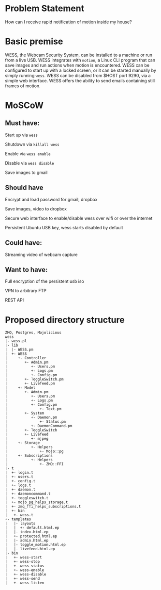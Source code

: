 # Problem Statement

How can I receive rapid notification of motion inside my house?

# Basic premise

WESS, the Webcam Security System, can be installed to a machine or run from a live USB. WESS integrates with `motion`, a Linux CLI program that can save images and run actions when motion is encountered. WESS can be configured to start up with a locked screen, or it can be started manually by simply running `wess`. WESS can be disabled from $HOST port 9290, via a simple web interface. WESS offers the ability to send emails containing still frames of motion.

# MoSCoW

## Must have:

Start up via `wess`

Shutdown via `killall wess`

Enable via `wess enable`

Disable via `wess disable`

Save images to gmail

## Should have

Encrypt and load password for gmail, dropbox

Save images, video to dropbox

Secure web interface to enable/disable wess over wifi or over the internet

Persistent Ubuntu USB key, wess starts disabled by default

## Could have:

Streaming video of webcam capture

## Want to have:

Full encryption of the persistent usb iso

VPN to arbitrary FTP

REST API

# Proposed directory structure

```
ZMQ, Postgres, Mojolicious
wess
|- wess.pl
|- lib
|  |- WESS.pm
|  +- WESS
|     +- Controller
|        +- Admin.pm
|           +- Users.pm
|           +- Logs.pm
|           +- Config.pm
|        +- ToggleSwitch.pm
|        +- Livefeed.pm
|     +- Model
|        +- Admin.pm
|           +- Users.pm
|           +- Logs.pm
|           +- Config.pm
|               +- Text.pm
|        +- System
|           +- Daemon.pm
|               +- Status.pm
|           +- DaemonCommand.pm
|        +- ToggleSwitch
|        +- Livefeed
|           +- mjpeg
|     +- Storage
|           +- Helpers
|               +- Mojo::pg
|     +- Subscriptions
|           +- Helpers
|               +- ZMQ::FFI
|- t
|  +- login.t
|  +- users.t
|  +- config.t
|  +- logs.t
|  +- daemon.t
|  +- daemoncommand.t
|  +- toggleswitch.t
|  +- mojo_pg_helps_storage.t
|  +- zmq_ffi_helps_subscriptions.t
|  +- bin
|   +- wess.t
+- templates
|   |- layouts
|   |  +- default.html.ep
|   |- index.html.ep
|   +- protected.html.ep
|   |- admin.html.ep
|   |- toggle_motion.html.ep
|   |- livefeed.html.ep
|- bin
|   +- wess-start
|   +- wess-stop
|   +- wess-status
|   +- wess-enable
|   +- wess-disable
|   +- wess-send
|   +- wess-listen
```
